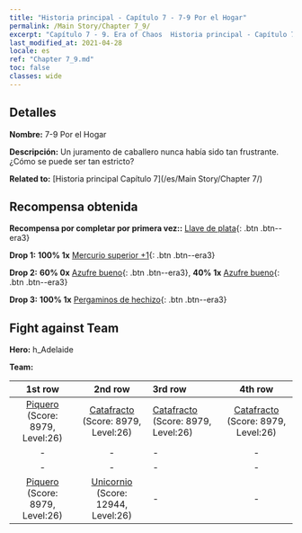 ```yaml
---
title: "Historia principal - Capítulo 7 - 7-9 Por el Hogar"
permalink: /Main Story/Chapter 7_9/
excerpt: "Capítulo 7 - 9. Era of Chaos  Historia principal - Capítulo 7_9. 7-9 Por el Hogar"
last_modified_at: 2021-04-28
locale: es
ref: "Chapter 7_9.md"
toc: false
classes: wide
---
```


## Detalles

 **Nombre:** 7-9 Por el Hogar

 **Descripción:** Un juramento de caballero nunca había sido tan frustrante. ¿Cómo se puede ser tan estricto?

 **Related to:** [Historia principal Capítulo 7](/es/Main Story/Chapter 7/)

## Recompensa obtenida

 **Recompensa por completar por primera vez::** [Llave de plata](/ItemsES/con_693/){: .btn .btn--era3}

 **Drop 1:** **100% 1x** [Mercurio superior +1](/ItemsES/mat_21/){: .btn .btn--era3}

 **Drop 2:** **60% 0x** [Azufre bueno](/ItemsES/mat_15/){: .btn .btn--era3}, **40% 1x** [Azufre bueno](/ItemsES/mat_15/){: .btn .btn--era3}

 **Drop 3:** **100% 1x** [Pergaminos de hechizo](/ItemsES/con_694/){: .btn .btn--era3}


## Fight against Team
 **Hero:** h_Adelaide

 **Team:**


  | 1st row | 2nd row | 3rd row | 4th row |
  |:----:|:----:|:----|:----:|
  | [Piquero](/es/units/Pikeman/) (Score: 8979, Level:26)  | [Catafracto](/es/units/Cavalier/) (Score: 8979, Level:26)  | [Catafracto](/es/units/Cavalier/) (Score: 8979, Level:26)  | [Catafracto](/es/units/Cavalier/) (Score: 8979, Level:26)  |
  | - | - | - | - |
  | - | - | - | - |
  | [Piquero](/es/units/Pikeman/) (Score: 8979, Level:26)  | [Unicornio](/es/units/Unicorn/) (Score: 12944, Level:26)  | - | - |


